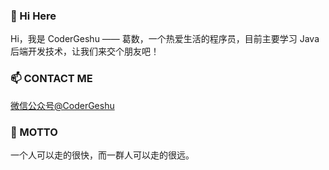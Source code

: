 ### 👋 Hi Here

<!--
**CoderGeshu/CoderGeshu** is a ✨ _special_ ✨ repository because its `README.md` (this file) appears on your GitHub profile.

Here are some ideas to get you started:

- 🔭 I’m currently working on ...
- 🌱 I’m currently learning ...
- 👯 I’m looking to collaborate on ...
- 🤔 I’m looking for help with ...
- 💬 Ask me about ...
- 📫 How to reach me: ...
- 😄 Pronouns: ...
- ⚡ Fun fact: ...
-->
Hi，我是 CoderGeshu —— 葛数，一个热爱生活的程序员，目前主要学习 Java 后端开发技术，让我们来交个朋友吧！

### 📫 CONTACT ME

[微信公众号@CoderGeshu](https://mp.weixin.qq.com/s/IziWp01QgxlSUUuICP6_FQ)

### 🔭 MOTTO

一个人可以走的很快，而一群人可以走的很远。
